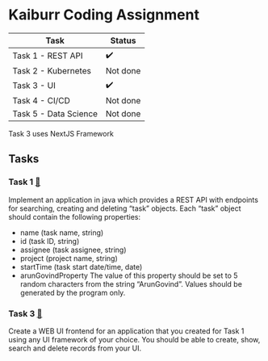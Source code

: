 # Kaiburr Coding Assignment

| Task    | Status |
| -------- | ------- |
| Task 1 - REST API | ✔️ |
| Task 2 - Kubernetes | Not done |
| Task 3 - UI | ✔️ |
| Task 4 - CI/CD | Not done |
| Task 5 - Data Science | Not done |

Task 3 uses NextJS Framework

## Tasks
### Task 1 [🔗](https://github.com/arungovindm2001/kaiburr-coding-assignment/tree/main/Task-1)
Implement an application in java which provides a REST API with endpoints for searching, creating and deleting “task” objects. Each “task” object should contain the following properties:
- name (task name, string)
- id (task ID, string)
- assignee (task assignee, string)
- project (project name, string)
- startTime (task start date/time, date)
- arunGovindProperty The value of this property should be set to 5 random characters from the string “ArunGovind”. Values should be generated by the program only.

### Task 3 [🔗](https://github.com/arungovindm2001/kaiburr-coding-assignment/tree/main/Task-3)
Create a WEB UI frontend for an application that you created for Task 1 using any UI framework of your choice. You should be able to create, show, search and delete records from your UI.
